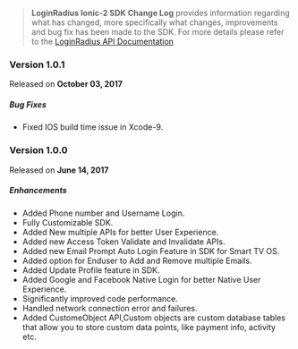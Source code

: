 > **LoginRadius Ionic-2 SDK Change Log** provides information regarding what has changed, more specifically what changes, improvements and bug fix has been made to the SDK. For more details please refer to the [LoginRadius API Documentation](https://docs.loginradius.com/api/v2/mobile-libraries/ionic-2)


### Version 1.0.1
Released on **October 03,  2017**

##### Bug Fixes
   
  - Fixed IOS build time issue in Xcode-9.


### Version 1.0.0
Released on **June 14,  2017**

##### Enhancements

  - Added Phone number and Username Login.
  - Fully Customizable SDK.
  - Added New multiple APIs for better User Experience.
  - Added new Access Token Validate and Invalidate APIs.
  - Added new Email Prompt Auto Login Feature in SDK for Smart TV OS.
  - Added option for Enduser to Add and Remove multiple Emails.
  - Added Update Profile feature in SDK.
  - Added Google and Facebook Native Login for better Native User Experience.
  - Significantly improved code performance.
  - Handled network connection error and failures.
  - Added CustomeObject API,Custom objects are custom database tables that allow you to store custom data points, like payment info, activity etc.